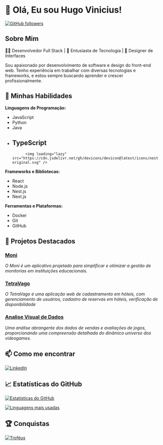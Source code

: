 # 👋 Olá, Eu sou Hugo Vinicius!

[![GitHub followers](https://img.shields.io/github/followers/HugoViniciusSF?style=social)](https://github.com/HugoViniciusSF)

## Sobre Mim

👨‍💻 Desenvolvedor Full Stack | 🚀 Entusiasta de Tecnologia | 🎨 Designer de Interfaces

Sou apaixonado por desenvolvimento de software e design do front-end web. Tenho experiência em trabalhar com diversas tecnologias e frameworks, e estou sempre buscando aprender e crescer profissionalmente.

## 🚀 Minhas Habilidades

**Linguagens de Programação:**
- JavaScript
- Python
- Java
- TypeScript
  -
            <img loading="lazy" src="https://cdn.jsdelivr.net/gh/devicons/devicon@latest/icons/nestjs/nestjs-original.svg" />
          
          
**Frameworks e Bibliotecas:**
- React
- Node.js
- Nest.js
- Next.js

**Ferramentas e Plataformas:**
- Docker
- Git
- GitHub


## 🌟 Projetos Destacados

### [Moni](https://github.com/HugoViniciusSF/PDS)
_O Moni é um aplicativo projetado para simplificar e otimizar a gestão de monitorias em instituições educacionais._


### [TetraVago](https://github.com/GustavoRocha3264/tetravago)
_O TetraVago é uma aplicação web de cadastramento em hóteis, com gerenciamento de usuários, cadastro de reservas em hóteis, verificação de disponibilidade_


### [Analise Visual de Dados](https://github.com/HugoViniciusSF/AVD)
_Uma análise abrangente dos dados de vendas e avaliações de jogos, proporcionando uma compreensão detalhada do dinâmico universo dos videogames._

## 📫 Como me encontrar

[![LinkedIn](https://img.shields.io/badge/LinkedIn-Connect-blue?style=flat&logo=linkedin&logoColor=white)](https://www.linkedin.com/in/hugo-vinicius-33452830b)

## 📈 Estatísticas do GitHub

[![Estatísticas do GitHub](https://github-readme-stats.vercel.app/api?username=HugoViniciusSF&show_icons=true&theme=radical)](https://github.com/HugoViniciusSF)

[![Linguagens mais usadas](https://github-readme-stats.vercel.app/api/top-langs/?username=HugoViniciusSF&layout=compact&theme=radical)](https://github.com/HugoViniciusSF)

## 🏆 Conquistas

[![Troféus](https://github-profile-trophy.vercel.app/?username=HugoViniciusSF&theme=radical)](https://github.com/HugoViniciusSF)



